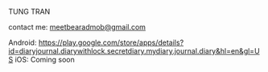 TUNG TRAN

contact me: meetbearadmob@gmail.com

Android: https://play.google.com/store/apps/details?id=diaryjournal.diarywithlock.secretdiary.mydiary.journal.diary&hl=en&gl=US
iOS: Coming soon
